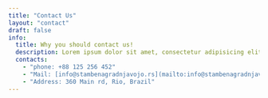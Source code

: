 ```yaml
---
title: "Contact Us"
layout: "contact"
draft: false
info:
  title: Why you should contact us!
  description: Lorem ipsum dolor sit amet, consectetur adipisicing elit. Velit recusandae voluptates doloremque veniam temporibus porro culpa ipsa, nisi soluta minima saepe laboriosam debitis nesciunt.
  contacts:
    - "phone: +88 125 256 452"
    - "Mail: [info@stambenagradnjavojo.rs](mailto:info@stambenagradnjavojo.rs)"
    - "Address: 360 Main rd, Rio, Brazil"
---
```

